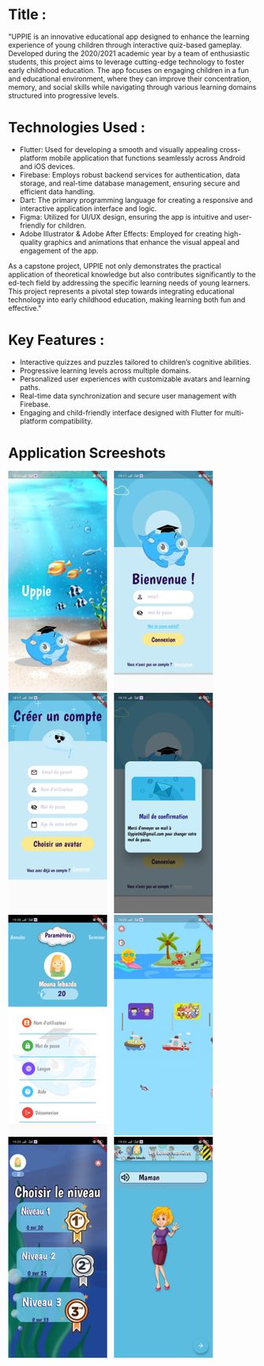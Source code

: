 # Title :
"UPPIE is an innovative educational app designed to enhance the learning experience of young children through interactive quiz-based gameplay. Developed during the 2020/2021 academic year by a team of enthusiastic students, this project aims to leverage cutting-edge technology to foster early childhood education. The app focuses on engaging children in a fun and educational environment, where they can improve their concentration, memory, and social skills while navigating through various learning domains structured into progressive levels.

# Technologies Used :

- Flutter: Used for developing a smooth and visually appealing cross-platform mobile application that functions seamlessly across Android and iOS devices.
- Firebase: Employs robust backend services for authentication, data storage, and real-time database management, ensuring secure and efficient data handling.
- Dart: The primary programming language for creating a responsive and interactive application interface and logic.
- Figma: Utilized for UI/UX design, ensuring the app is intuitive and user-friendly for children.
- Adobe Illustrator & Adobe After Effects: Employed for creating high-quality graphics and animations that enhance the visual appeal and engagement of the app.

As a capstone project, UPPIE not only demonstrates the practical application of theoretical knowledge but also contributes significantly to the ed-tech field by addressing the specific learning needs of young learners. This project represents a pivotal step towards integrating educational technology into early childhood education, making learning both fun and effective."

# Key Features :

- Interactive quizzes and puzzles tailored to children’s cognitive abilities.
- Progressive learning levels across multiple domains.
- Personalized user experiences with customizable avatars and learning paths.
- Real-time data synchronization and secure user management with Firebase.
- Engaging and child-friendly interface designed with Flutter for multi-platform compatibility.

# Application Screeshots

<p>
  <img src="./assets/1.jpg" alt="App Screen 1" width="200" style="margin-right: 10px;"/>
  <img src="./assets/2.jpg" alt="App Screen 2" width="200" style="margin-right: 10px;"/>
  <img src="./assets/3.jpg" alt="App Screen 2" width="200" style="margin-right: 10px;"/>
  <img src="./assets/4.jpg" alt="App Screen 2" width="200" style="margin-right: 10px;"/>
  <img src="./assets/5.jpg" alt="App Screen 2" width="200" style="margin-right: 10px;"/>
  <img src="./assets/6.jpg" alt="App Screen 2" width="200" style="margin-right: 10px;"/>
  <img src="./assets/7.jpg" alt="App Screen 2" width="200" style="margin-right: 10px;"/>
  <img src="./assets/8.jpg" alt="App Screen 2" width="200" style="margin-right: 10px;"/>


</p>


